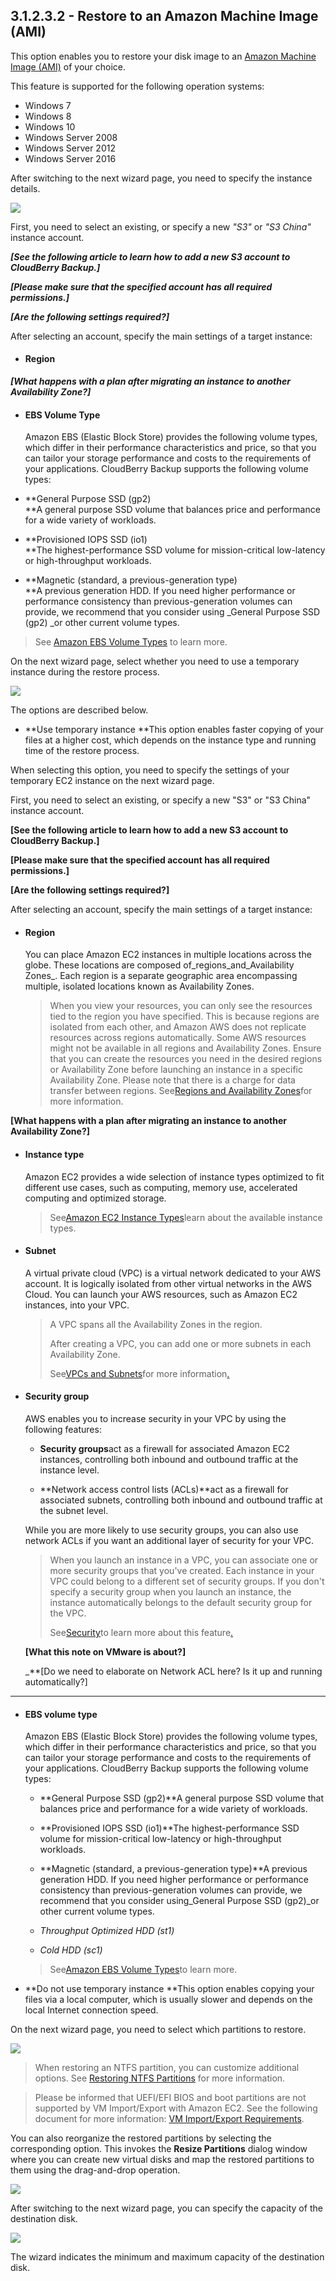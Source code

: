 ## 3.1.2.3.2 - Restore to an Amazon Machine Image \(AMI\)

This option enables you to restore your disk image to an [Amazon Machine Image \(AMI\)](https://docs.aws.amazon.com/AWSEC2/latest/UserGuide/AMIs.html) of your choice.

This feature is supported for the following operation systems:

* Windows 7
* Windows 8
* Windows 10
* Windows Server 2008
* Windows Server 2012
* Windows Server 2016

After switching to the next wizard page, you need to specify the instance details.

![](/assets/image-based-restore-to-ami-instance-details.png)

First, you need to select an existing, or specify a new _"S3"_ or _"S3 China"_ instance account.

_**\[See the following article to learn how to add a new S3 account to CloudBerry Backup.\]**_

_**\[Please make sure that the specified account has all required permissions.\]**_

_**\[Are the following settings required?\]**_

After selecting an account, specify the main settings of a target instance:

* #### **Region**

_**\[What happens with a plan after migrating an instance to another Availability Zone?\]**_

* #### EBS Volume Type

  Amazon EBS \(Elastic Block Store\) provides the following volume types, which differ in their performance characteristics and price, so that you can tailor your storage performance and costs to the requirements of your applications. CloudBerry Backup supports the following volume types:

* **General Purpose SSD \(gp2\)                                  
  **A general purpose SSD volume that balances price and performance for a wide variety of workloads.

* **Provisioned IOPS SSD \(io1\)                                  
  **The highest-performance SSD volume for mission-critical low-latency or high-throughput workloads.

* **Magnetic \(standard, a previous-generation type\)                                  
  **A previous generation HDD. If you need higher performance or performance consistency than previous-generation volumes can provide, we recommend that you consider using \_General Purpose SSD \(gp2\) \_or other current volume types.

> See [Amazon EBS Volume Types](https://www.gitbook.com/book/yuriyshutov/restore-wizard-draft/edit#) to learn more.

On the next wizard page, select whether you need to use a temporary instance during the restore process.

![](/assets/image-based-restore-to-ami-temp-instance.png)

The options are described below.

* **Use temporary instance **This option enables faster copying of your files at a higher cost, which depends on the instance type and running time of the restore process.

When selecting this option, you need to specify the settings of your temporary EC2 instance on the next wizard page.

First, you need to select an existing, or specify a new "S3" or "S3 China" instance account.

**\[See the following article to learn how to add a new S3 account to CloudBerry Backup.\]**

**\[Please make sure that the specified account has all required permissions.\]**

**\[Are the following settings required?\]**

After selecting an account, specify the main settings of a target instance:

* #### **Region**

  You can place Amazon EC2 instances in multiple locations across the globe. These locations are composed of_regions\_and\_Availability Zones_. Each region is a separate geographic area encompassing multiple, isolated locations known as Availability Zones.

  > When you view your resources, you can only see the resources tied to the region you have specified. This is because regions are isolated from each other, and Amazon AWS does not replicate resources across regions automatically. Some AWS resources might not be available in all regions and Availability Zones. Ensure that you can create the resources you need in the desired regions or Availability Zone before launching an instance in a specific Availability Zone. Please note that there is a charge for data transfer between regions. See[Regions and Availability Zones](https://www.gitbook.com/book/yuriyshutov/restore-wizard-draft/edit#)for more information.

**\[What happens with a plan after migrating an instance to another Availability Zone?\]**

* #### **Instance type**

  Amazon EC2 provides a wide selection of instance types optimized to fit different use cases, such as computing, memory use, accelerated computing and optimized storage.

  > See[Amazon EC2 Instance Types](https://www.gitbook.com/book/yuriyshutov/restore-wizard-draft/edit#)learn about the available instance types.

* #### **Subnet**

  A virtual private cloud \(VPC\) is a virtual network dedicated to your AWS account. It is logically isolated from other virtual networks in the AWS Cloud. You can launch your AWS resources, such as Amazon EC2 instances, into your VPC.

  > A VPC spans all the Availability Zones in the region.
  >
  > After creating a VPC, you can add one or more subnets in each Availability Zone.
  >
  > See[VPCs and Subnets](https://www.gitbook.com/book/yuriyshutov/restore-wizard-draft/edit#)for more information[.](https://www.gitbook.com/book/yuriyshutov/restore-wizard-draft/edit#)

* #### **Security group**

  AWS enables you to increase security in your VPC by using the following features:

  * **Security groups**act as a firewall for associated Amazon EC2 instances, controlling both inbound and outbound traffic at the instance level.

  * **Network access control lists \(ACLs\)**act as a firewall for associated subnets, controlling both inbound and outbound traffic at the subnet level.

  While you are more likely to use security groups, you can also use network ACLs if you want an additional layer of security for your VPC.

  > When you launch an instance in a VPC, you can associate one or more security groups that you've created. Each instance in your VPC could belong to a different set of security groups. If you don't specify a security group when you launch an instance, the instance automatically belongs to the default security group for the VPC.
  >
  > See[Security](https://www.gitbook.com/book/yuriyshutov/restore-wizard-draft/edit#)to learn more about this feature[.](https://www.gitbook.com/book/yuriyshutov/restore-wizard-draft/edit#)

  **\[What this note on VMware is about?\]**

  \_\*\*\[Do we need to elaborate on Network ACL here? Is it up and running automatically?\]

---

* #### **EBS volume type**

  Amazon EBS \(Elastic Block Store\) provides the following volume types, which differ in their performance characteristics and price, so that you can tailor your storage performance and costs to the requirements of your applications. CloudBerry Backup supports the following volume types:

  * **General Purpose SSD \(gp2\)**A general purpose SSD volume that balances price and performance for a wide variety of workloads.

  * **Provisioned IOPS SSD \(io1\)**The highest-performance SSD volume for mission-critical low-latency or high-throughput workloads.

  * **Magnetic \(standard, a previous-generation type\)**A previous generation HDD. If you need higher performance or performance consistency than previous-generation volumes can provide, we recommend that you consider using\_General Purpose SSD \(gp2\)\_or other current volume types.

  * _Throughput Optimized HDD \(st1\)_

  * _Cold HDD \(sc1\)_

  > See[Amazon EBS Volume Types](https://www.gitbook.com/book/yuriyshutov/restore-wizard-draft/edit#)to learn more.

* **Do not use temporary instance **This option enables copying your files via a local computer, which is usually slower and depends on the local Internet connection speed.

On the next wizard page, you need to select which partitions to restore.

![](/assets/image-based-virtual-select-partitions.png)

> When restoring an NTFS partition, you can customize additional options. See [Restoring NTFS Partitions](/concepts/restoring-ntfs-partitions.md) for more information.



> Please be informed that UEFI/EFI BIOS and boot partitions are not supported by VM Import/Export with Amazon EC2. See the following document for more information: [VM Import/Export Requirements](https://docs.aws.amazon.com/vm-import/latest/userguide/vmie_prereqs.html).



You can also reorganize the restored partitions by selecting the corresponding option. This invokes the **Resize Partitions** dialog window where you can create new virtual disks and map the restored partitions to them using the drag-and-drop operation.

![](/assets/resize-partitions-dialog.png)

After switching to the next wizard page, you can specify the capacity of the destination disk.

![](/assets/ami-destination-capacity.png)

The wizard indicates the minimum and maximum capacity of the destination disk.



